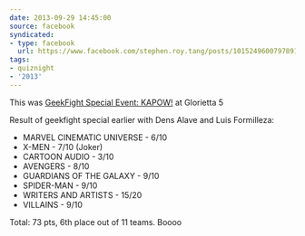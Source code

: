 ```yaml
---
date: 2013-09-29 14:45:00
source: facebook
syndicated:
- type: facebook
  url: https://www.facebook.com/stephen.roy.tang/posts/10152496007978912
tags:
- quiznight
- '2013'
---
```


This was [GeekFight Special Event: KAPOW!](https://www.facebook.com/events/418064921638682/) at Glorietta 5

Result of geekfight special earlier with Dens Alave and Luis Formilleza:  

- MARVEL CINEMATIC UNIVERSE - 6/10 
- X-MEN - 7/10 (Joker) 
- CARTOON AUDIO - 3/10  
- AVENGERS - 8/10  
- GUARDIANS OF THE GALAXY - 9/10 
- SPIDER-MAN - 9/10 
- WRITERS AND ARTISTS - 15/20 
- VILLAINS - 9/10  

Total: 73 pts, 6th place out of 11 teams. Boooo